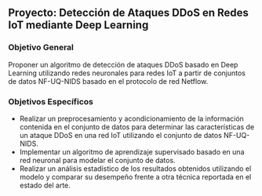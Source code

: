 ## Proyecto: Detección de Ataques DDoS en Redes IoT mediante Deep Learning
### Objetivo General
Proponer un algoritmo de detección de ataques DDoS basado en Deep Learning utilizando redes neuronales para redes IoT a partir de conjuntos de datos NF-UQ-NIDS basado en el protocolo de red Netflow.

### Objetivos Específicos
- Realizar un preprocesamiento y acondicionamiento de la información contenida en el conjunto de datos para determinar las características de un ataque DDoS en una red IoT utilizando el conjunto de datos NF-UQ-NIDS.
- Implementar un algoritmo de aprendizaje supervisado basado en una red neuronal para modelar el conjunto de datos.
- Realizar un análisis estadístico de los resultados obtenidos utilizando el modelo y comparar su desempeño frente a otra técnica reportada en el estado del arte.
